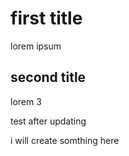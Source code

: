 # first title 
lorem ipsum 

## second title 
lorem 3 



test after updating



i will create somthing here 